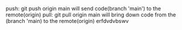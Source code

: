 push: git push origin main will send code(branch 'main') to the remote(origin)
pull: git pull origin main will bring down code from the (branch 'main) to the remote(origin)
erfdvdvbswv